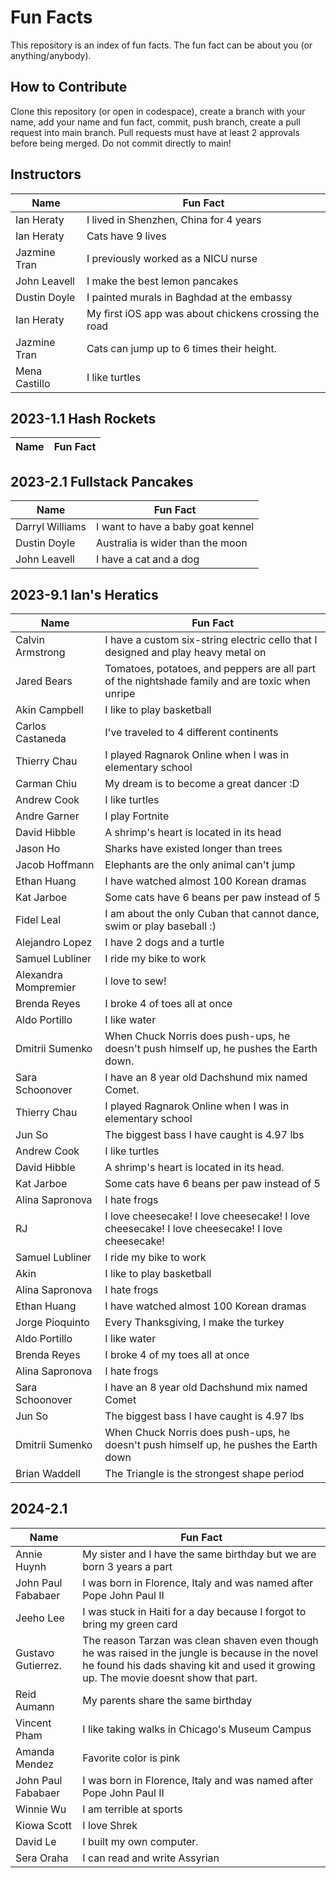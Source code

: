 # Fun Facts
This repository is an index of fun facts. The fun fact can be about you (or anything/anybody).

## How to Contribute
Clone this repository (or open in codespace), create a branch with your name, add your name and fun fact, commit, push branch, create a pull request into main branch. Pull requests must have at least 2 approvals before being merged. Do not commit directly to main!

## Instructors


| Name                 | Fun Fact |
| -------------------- | --- |
| Ian Heraty           | I lived in Shenzhen, China for 4 years |
| Ian Heraty           | Cats have 9 lives |
| Jazmine Tran         | I previously worked as a NICU nurse |
| John Leavell         | I make the best lemon pancakes |
| Dustin Doyle         | I painted murals in Baghdad at the embassy |
| Ian Heraty           | My first iOS app was about chickens crossing the road |
| Jazmine Tran         | Cats can jump up to 6 times their height. |
| Mena Castillo        | I like turtles |



## 2023-1.1 Hash Rockets

| Name                 | Fun Fact |
| -------------------- | --- |

## 2023-2.1 Fullstack Pancakes

| Name                 | Fun Fact |
| -------------------- | --- |
| Darryl Williams      | I want to have a baby goat kennel |
| Dustin Doyle         | Australia is wider than the moon |
| John Leavell         | I have a cat and a dog |


## 2023-9.1 Ian's Heratics

| Name                 | Fun Fact |
| -------------------- | --- |
| Calvin Armstrong     | I have a custom six-string electric cello that I designed and play heavy metal on |
| Jared Bears          | Tomatoes, potatoes, and peppers are all part of the nightshade family and are toxic when unripe |
| Akin Campbell        | I like to play basketball |
| Carlos Castaneda     | I've traveled to 4 different continents |
| Thierry Chau         | I played Ragnarok Online when I was in elementary school |
| Carman Chiu          | My dream is to become a great dancer :D |
| Andrew Cook          | I like turtles |
| Andre Garner         | I play Fortnite |
| David Hibble         | A shrimp's heart is located in its head |
| Jason Ho             | Sharks have existed longer than trees |
| Jacob Hoffmann       | Elephants are the only animal can't jump |
| Ethan Huang          | I have watched almost 100 Korean dramas |
| Kat Jarboe           | Some cats have 6 beans per paw instead of 5 |
| Fidel Leal           | I am about the only Cuban that cannot dance, swim or play baseball :) |
| Alejandro Lopez      | I have 2 dogs and a turtle |
| Samuel Lubliner      | I ride my bike to work |
| Alexandra Mompremier | I love to sew! |
| Brenda Reyes         | I broke 4 of toes all at once |
| Aldo Portillo        | I like water |
| Dmitrii Sumenko      | When Chuck Norris does push-ups, he doesn't push himself up, he pushes the Earth down.
| Sara Schoonover      | I have an 8 year old Dachshund mix named Comet. |
| Thierry Chau         | I played Ragnarok Online when I was in elementary school |
| Jun So               | The biggest bass I have caught is 4.97 lbs |
| Andrew Cook          | I like turtles|
| David Hibble         | A shrimp's heart is located in its head.|
| Kat Jarboe           | Some cats have 6 beans per paw instead of 5 |
| Alina Sapronova      | I hate frogs |
| RJ                   | I love cheesecake! I love cheesecake! I love cheesecake! I love cheesecake! I love cheesecake!|
| Samuel Lubliner      | I ride my bike to work |
| Akin                 | I like to play basketball |
| Alina Sapronova      | I hate frogs |
| Ethan Huang          | I have watched almost 100 Korean dramas |
| Jorge Pioquinto      | Every Thanksgiving, I make the turkey |
| Aldo Portillo        | I like water |
| Brenda Reyes         | I broke 4 of my toes all at once |
| Alina Sapronova      | I hate frogs |
| Sara Schoonover      | I have an 8 year old Dachshund mix named Comet |
| Jun So               | The biggest bass I have caught is 4.97 lbs |
| Dmitrii Sumenko      | When Chuck Norris does push-ups, he doesn't push himself up, he pushes the Earth down |
| Brian Waddell        | The Triangle is the strongest shape period | 

## 2024-2.1

| Name                 | Fun Fact |
| -------------------- | --- |
| Annie Huynh          | My sister and I have the same birthday but we are born 3 years a part |
| John Paul Fababaer   | I was born in Florence, Italy and was named after Pope John Paul II |
| Jeeho Lee            | I was stuck in Haiti for a day because I forgot to bring my green card |
| Gustavo Gutierrez.   | The reason Tarzan was clean shaven even though he was raised in the jungle is because in the novel he found his dads shaving kit and used it growing up. The movie doesnt show that part. |
| Reid Aumann | My parents share the same birthday |
| Vincent Pham         | I like taking walks in Chicago's Museum Campus |
| Amanda Mendez  | Favorite color is pink |
| John Paul Fababaer | I was born in Florence, Italy and was named after Pope John Paul II |
| Winnie Wu            | I am terrible at sports |
| Kiowa Scott          | I love Shrek |
| David Le             | I built my own computer.|
| Sera Oraha           | I can read and write Assyrian |

